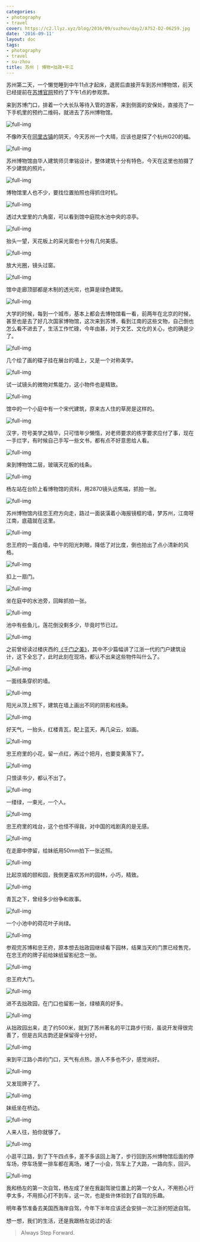 ```yaml
---
categories:
- photography
- travel
cover: https://c2.llyz.xyz/blog/2016/09/suzhou/day2/A7S2-D2-06259.jpg
date: '2016-09-11'
layout: doc
tags:
- photography
- travel
- su-zhou
title: 苏州 | 博物•拙政•平江
---
```


苏州第二天，一个懒觉睡到中午11点才起床，退房后直接开车到苏州博物馆，前天已经提前在[苏博官网](https://www.szmuseum.com/home/index.aspx)预约了下午1点的参观票。

来到苏博门口，排着一个大长队等待入管的游客，来到侧面的安保处，直接亮了一下手机里的预约二维码，就进去了苏州博物馆。

![full-img](https://c2.llyz.xyz/blog/2016/09/suzhou/day2/A7S2-D2-06095.jpg)

不像昨天在[同里古镇](https://luolei.org/meet-in-suzhou-day-1/)的阴天，今天苏州一个大晴，应该也是探了个杭州G20的福。

![full-img](https://c2.llyz.xyz/blog/2016/09/suzhou/day2/A7S2-D2-06103.jpg)

苏州博物馆由华人建筑师贝聿铭设计，整体建筑十分有特色，今天在这里也拍摄了不少建筑的照片。

![full-img](https://c2.llyz.xyz/blog/2016/09/suzhou/day2/A7S2-D2-06097.jpg)

博物馆里人也不少，要找位置拍照也得抓住时机。

![full-img](https://c2.llyz.xyz/blog/2016/09/suzhou/day2/A7S2-D2-06101.jpg)

透过大堂里的六角窗，可以看到馆中庭院水池中央的凉亭。

![full-img](https://c2.llyz.xyz/blog/2016/09/suzhou/day2/A7S2-D2-06099.jpg)

抬头一望，天花板上的采光窗也十分有几何美感。

![full-img](https://c2.llyz.xyz/blog/2016/09/suzhou/day2/A7S2-D2-06102.jpg)

放大光圈，镜头过窗。

![full-img](https://c2.llyz.xyz/blog/2016/09/suzhou/day2/A7S2-D2-06116.jpg)

馆中走廊顶部都是木制的透光帘，也算是绿色建筑。

![full-img](https://c2.llyz.xyz/blog/2016/09/suzhou/day2/A7S2-D2-06106.jpg)

大学的时候，每到一个城市，基本上都会去博物馆看一看，前两年在北京的时候，甚至也是去了好几次国家博物馆，这次来到苏博，看到江南的这些文物，自己倒也怎么看不进去了，生活工作忙碌，今年由甚，对于文艺、文化的关心，也的确是少了。

![full-img](https://c2.llyz.xyz/blog/2016/09/suzhou/day2/A7S2-D2-06127.jpg)

几个绘了画的碟子挂在展台的墙上，又是一个对称美学。

![full-img](https://c2.llyz.xyz/blog/2016/09/suzhou/day2/A7S2-D2-06125.jpg)

试一试镜头的微物对焦能力，这小物件也是精致。

![full-img](https://c2.llyz.xyz/blog/2016/09/suzhou/day2/A7S2-D2-06129.jpg)

馆中的一个小庭中有一个宋代建筑，原来古人住的草房是这样的。

![full-img](https://c2.llyz.xyz/blog/2016/09/suzhou/day2/A7S2-D2-06144.jpg)

汉字，符号美学之精华，只可惜年少懒惰，对老师要求的练字要求应付了事，现在一手烂字，有时候自己手写一些文书，都有点不好意思给人看。

![full-img](https://c2.llyz.xyz/blog/2016/09/suzhou/day2/A7S2-D2-06148.jpg)

来到博物馆二层，玻璃天花板的线条。

![full-img](https://c2.llyz.xyz/blog/2016/09/suzhou/day2/A7S2-D2-06149.jpg)

杨左站在台阶上看博物馆的资料，用2870镜头远焦端，抓拍一张。

![full-img](https://c2.llyz.xyz/blog/2016/09/suzhou/day2/A7S2-D2-06169.jpg)

苏州博物馆内往忠王府方向走，路过一面装潢着小海报镜框的墙，梦苏州，江南呀江南，底蕴就在这里。

![full-img](https://c2.llyz.xyz/blog/2016/09/suzhou/day2/A7S2-D2-06173.jpg)

忠王府的一面白墙，中午的阳光刺眼，降低了对比度，倒也拍出了点小清新的风格。

![full-img](https://c2.llyz.xyz/blog/2016/09/suzhou/day2/A7S2-D2-06181.jpg)

扣上一扇门。

![full-img](https://c2.llyz.xyz/blog/2016/09/suzhou/day2/A7S2-D2-06189.jpg)

坐在庭中的水池旁，回眸抓拍一张。

![full-img](https://c2.llyz.xyz/blog/2016/09/suzhou/day2/A7S2-D2-06198.jpg)

池中有些鱼儿，莲花倒没剩多少，毕竟时节已过。

![full-img](https://c2.llyz.xyz/blog/2016/09/suzhou/day2/A7S2-D2-06202.jpg)

之前曾经读过楼庆西的[《千门之美》](https://book.douban.com/subject/6530843/)，其中不少篇幅讲了江浙一代的门户建筑设计，这下全忘了，此时此刻在现场，都认不出来这些物件叫什么了。

![full-img](https://c2.llyz.xyz/blog/2016/09/suzhou/day2/A7S2-D2-06204.jpg)

一面线条穿织的墙。

![full-img](https://c2.llyz.xyz/blog/2016/09/suzhou/day2/A7S2-D2-06209.jpg)

阳光从顶上照下，建筑在墙上画出不同的阴影和线条。

![full-img](https://c2.llyz.xyz/blog/2016/09/suzhou/day2/A7S2-D2-06212.jpg)

好天气，一抬头，红楼青瓦，配上蓝天，再几朵云，如画。

![full-img](https://c2.llyz.xyz/blog/2016/09/suzhou/day2/A7S2-D2-06215.jpg)

忠王府里的小花，留一点红，再过个把月，也要变黄落下了。

![full-img](https://c2.llyz.xyz/blog/2016/09/suzhou/day2/A7S2-D2-06222.jpg)

只恨读书少，都认不出了。

![full-img](https://c2.llyz.xyz/blog/2016/09/suzhou/day2/A7S2-D2-06236.jpg)

一缕绿，一束光，一个人。

![full-img](https://c2.llyz.xyz/blog/2016/09/suzhou/day2/A7S2-D2-06224.jpg)

忠王府里的戏台，这个也怪不得我，对中国的戏剧真的是无感。

![full-img](https://c2.llyz.xyz/blog/2016/09/suzhou/day2/A7S2-D2-06238.jpg)

在走廊中停留，给妹纸用50mm拍下一张近照。

![full-img](https://c2.llyz.xyz/blog/2016/09/suzhou/day2/A7S2-D2-06247.jpg)

比起京城的颐和园，我倒更喜欢苏州的园林，小巧，精致。

![full-img](https://c2.llyz.xyz/blog/2016/09/suzhou/day2/A7S2-D2-06253.jpg)

青瓦之下，曾经多少纷争和故事。

![full-img](https://c2.llyz.xyz/blog/2016/09/suzhou/day2/A7S2-D2-06255.jpg)

一个小池中的荷花叶子尚绿。

![full-img](https://c2.llyz.xyz/blog/2016/09/suzhou/day2/A7S2-D2-06257.jpg)

参观完苏博和忠王府，原本想去拙政园继续看下园林，结果当天的门票已经售完，在忠王府的牌子前给妹纸留影纪念一张。

![full-img](https://c2.llyz.xyz/blog/2016/09/suzhou/day2/A7S2-D2-06259.jpg)

忠王府大门。

![full-img](https://c2.llyz.xyz/blog/2016/09/suzhou/day2/A7S2-D2-06273.jpg)

进不去拙政园，在门口也留影一张，绿植真的好多。

![full-img](https://c2.llyz.xyz/blog/2016/09/suzhou/day2/A7S2-D2-06276.jpg)

从拙政园出来，走了约500米，就到了苏州著名的平江路步行街，虽说开发得很完善了，但是古风古韵还是保留得十分好。

![full-img](https://c2.llyz.xyz/blog/2016/09/suzhou/day2/A7S2-D2-06279.jpg)

来到平江路小弄的门口，天气有点热，游人不多也不少，感觉尚好。

![full-img](https://c2.llyz.xyz/blog/2016/09/suzhou/day2/A7S2-D2-06298.jpg)

又发现牌子了。

![full-img](https://c2.llyz.xyz/blog/2016/09/suzhou/day2/A7S2-D2-06311.jpg)

妹纸坐在桥边。

![full-img](https://c2.llyz.xyz/blog/2016/09/suzhou/day2/A7S2-D2-06314.jpg)

人来人往，拍你就够了。

![full-img](https://c2.llyz.xyz/blog/2016/09/suzhou/day2/A7S2-D2-06332.jpg)

小逛平江路，到了下午四点多，差不多该回上海了，步行回到苏州博物馆后面的停车场，停车场里一排车都在离场，堵了一小会，驾车上了大路，一路向东，回沪。

![full-img](https://c2.llyz.xyz/blog/2016/09/suzhou/day2/A7S2-D2-06374.jpg)

我和杨左的第一次自驾，杨左成了坐在我副驾驶位置上的第一个女人，不用担心行李太多，不用担心打不到车，这一次，也是些许体验到了自驾的乐趣。

明年春节准备去美国西海岸自驾，今年下半年应该还会安排一次江浙的短途自驾。

想一想，我们的生活，还是我跟杨左说过的话:

> Always Step Forward.
